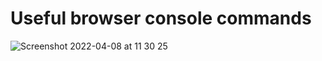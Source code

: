 # Useful browser console commands
![Screenshot 2022-04-08 at 11 30 25](https://user-images.githubusercontent.com/19533452/162408251-1a3af8b1-eea1-475a-98f0-abc1a8a3b155.png)
